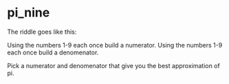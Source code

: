 # pi_nine

The riddle goes like this:

Using the numbers 1-9 each once build a numerator.
Using the numbers 1-9 each once build a denomenator.

Pick a numerator and denomenator that give you the best approximation of pi.
